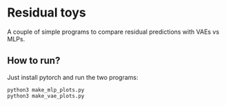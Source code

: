 # Residual toys

A couple of simple programs to compare residual predictions with VAEs vs MLPs.

## How to run?
Just install pytorch and run the two programs:

```
python3 make_mlp_plots.py
python3 make_vae_plots.py
```